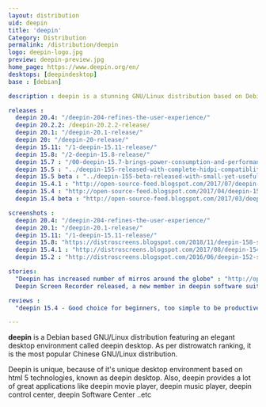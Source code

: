 ```yaml
---
layout: distribution
uid: deepin
title: 'deepin'
Category: Distribution
permalink: /distribution/deepin
logo: deepin-logo.jpg
preview: deepin-preview.jpg
home_page: https://www.deepin.org/en/
desktops: [deepindesktop]
base : [debian]

description : deepin is a stunning GNU/Linux distribution based on Debian. It brings a beautiful desktop environment called deepin. Stories, updates and other highlights on deepin.

releases :
  deepin 20.4: "/deepin-204-refines-the-user-experience/"
  deepin 20.2.2: /deepin-20.2.2-release/
  deepin 20.1: "/deepin-20.1-release/"
  deepin 20: "/deepin-20-release/"
  deepin 15.11: "/1-deepin-15.11-release/"
  deepin 15.8: "/2-deepin-15.8-release/"
  deepin 15.7 : "/00-deepin-15.7-brings-power-consumption-and-performance-improvements/"
  deepin 15.5 : "../deepin-155-released-with-complete-hidpi-compatiblity/"
  deepin 15.5 beta : "../deepin-155-beta-released-with-small-yet-useful-features/"
  deepin 15.4.1 : "http://open-source-feed.blogspot.com/2017/07/deepin-1541-unveiled-with-launcher-mini.html"
  deepin 15.4 : "http://open-source-feed.blogspot.com/2017/04/deepin-154-released-with-fresh-look-and.html"
  deepin 15.4 beta : "http://open-source-feed.blogspot.com/2017/03/deepin-154-beta-released-with.html"

screenshots :
  deepin 20.4: "/deepin-204-refines-the-user-experience/"
  deepin 20.1: "/deepin-20.1-release/"
  deepin 15.11: "/1-deepin-15.11-release/"
  deepin 15.8: "https://distroscreens.blogspot.com/2018/11/deepin-158-screenshots.html"
  deepin 15.4.1 : "http://distroscreens.blogspot.com/2017/08/deepin-1541-screenshots.html"
  deepin 15.2 : "http://distroscreens.blogspot.com/2016/06/deepin-152-screenshots.html"

stories:
  "Deepin has increased number of mirros around the globe" : "http://open-source-feed.blogspot.com/2017/07/deepin-has-increased-number-of-mirrors.html"
  Deepin Screen Recorder released, a new member in deepin software suite : http://open-source-feed.blogspot.com/2017/03/deepin-screen-recorder-released-new.html

reviews :
  "deepin 15.4 - Good choice for beginners, too simple to be productive" : "http://open-source-feed.blogspot.com/2017/05/deepin-154-good-choice-for-beginners.html"

---
```


**deepin** is a Debian based GNU/Linux distribution featuring an elegant desktop environment called deepin desktop. As per distrowatch ranking, it is the most popular Chinese GNU/Linux distribution.

Deepin is unique, because of it's unique desktop environment based on html 5 technologies, known as deepin desktop. Also, deepin provides a lot of great applications like deepin movie player, deepin music player, deepin control center, deepin Software Center ..etc
